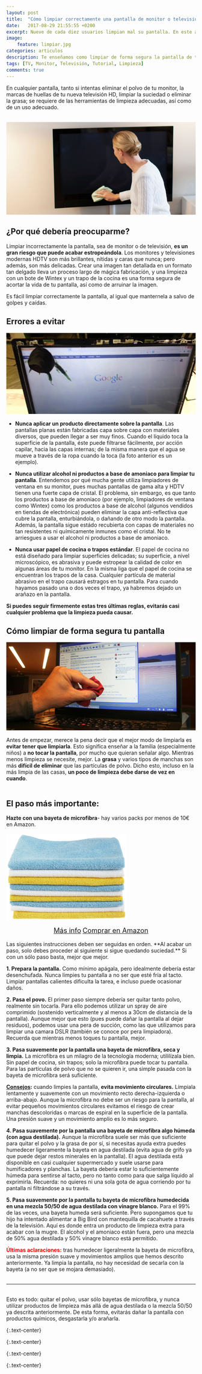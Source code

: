 ```yaml
---
layout: post
title:  "Cómo limpiar correctamente una pantalla de monitor o televisión"
date:   2017-08-29 21:55:55 +0200
excerpt: Nueve de cada diez usuarios limpian mal su pantalla. En este artículo te enseñamos las herramientas y el procedimiento adecuado para su correcta limpieza.
image:
    feature: limpiar.jpg
categories: articulos
description: Te enseñamos como limpiar de forma segura la pantalla de tu monitor o televisión. ¡Y te advertimos de los errores más comunes!
tags: [TV, Monitor, Televisión, Tutorial, Limpieza]
comments: true
---
```


En cualquier pantalla, tanto si intentas eliminar el polvo de tu monitor, la marcas de huellas de tu nueva televisión HD, limpiar la suciedad o eliminar la grasa; se requiere de las herramientas de limpieza adecuadas, así como de un uso adecuado.
<br /><br />
<!--more-->
<!-- more -->
![limpiar] <br />
## ¿Por qué debería preocuparme? 

Limpiar incorrectamente la pantalla, sea de monitor o de televisión, **es un gran riesgo que puede acabar estropeándola**. Los monitores y televisiones modernas HDTV son más brillantes, nítidas y caras que nunca; pero además, son más delicadas. Crear una imagen tan detallada en un formato tan delgado lleva un proceso largo de mágica fabricación, y una limpieza con un bote de Wintex y un trapo de la cocina es una forma segura de acortar la vida de tu pantalla, así como de arruinar la imagen.

Es fácil limpiar correctamente la pantalla, al igual que manternela a salvo de golpes y caídas.

## Errores a evitar
![errores-limpieza]<br />

- **Nunca aplicar un producto directamente sobre la pantalla**. Las pantallas planas están fabricadas capa sobre capa con materiales diversos, que pueden llegar a ser muy finos. Cuando el líquido toca la superficie de la pantalla, éste puede filtrarse fácilmente, por acción capilar, hacia las capas internas; de la misma manera que el agua se mueve a través de la ropa cuando la toca (la foto anterior es un ejemplo).

- **Nunca utilizar alcohol ni productos a base de amoniaco para limpiar tu pantalla**. Entendemos por qué mucha gente utiliza limpiadores de ventana en su monitor, pues muchas pantallas de gama alta y HDTV tienen una fuerte capa de cristal. El problema, sin embargo, es que tanto los productos a base de amoniaco (por ejemplo, limpiadores de ventana como Wintex) como los productos a base de alcohol (algunos vendidos en tiendas de electrónica) pueden eliminar la capa anti-reflectiva que cubre la pantalla, enturbiándola, o dañando de otro modo la pantalla. Además, la pantalla sigue estádo recubierta con capas de materiales no tan resistentes ni químicamente inmunes como el cristal. No te arriesgues a usar el alcohol ni productos a base de amoniaco.

- **Nunca usar papel de cocina o trapos estándar**. El papel de cocina no está diseñado para limpiar superficies delicadas; su superficie, a nivel microscópico, es abrasiva y puede estropear la calidad de color en algunas áreas de tu monitor. En la misma liga que el papel de cocina se encuentran los trapos de la casa. Cualquier partícula de material abrasivo en el trapo causará estragos en tu pantalla. Para cuando hayamos pasado una o dos veces el trapo, ya habremos dejado un arañazo en la pantalla.

**Si puedes seguir firmemente estas tres últimas reglas, evitarás casi cualquier problema que la limpieza pueda causar.**

## Cómo limpiar de forma segura tu pantalla
![limpiar-forma-segura]

Antes de empezar, merece la pena decir que el mejor modo de limpiarla es **evitar tener que limpiarla**. Esto significa enseñar a la familia (especialmente niños) a **no tocar la pantalla**, por mucho que quieran señalar algo. Mientras menos limpieza se necesite, mejor. La **grasa** y varios tipos de manchas son más **difícil de eliminar** que las partículas de polvo. Dicho esto, incluso en la más limpia de las casas, **un poco de limpieza debe darse de vez en cuando**.
<br /><br />
## El paso más importante:

**Hazte con una bayeta de microfibra**- hay varios packs por menos de 10€ en Amazon.
<br /><br />
![bayetas-microfibra]
<center><a href="http://amzn.to/2fvkJdt" class="btn-infor"><font size="4">Más info</font></a>             <a href="http://amzn.to/2fvkJdt" class="btn-ama"><font size="4">Comprar en Amazon</font></a></center>
<br />
Las siguientes instrucciones deben ser seguidas en orden. **Al acabar un paso, solo debes proceder al siguiente si sigue quedando suciedad.** Si con un sólo paso basta, mejor que mejor.

**1. Prepara la pantalla.** Como mínimo apágala, pero idealmente debería estar desenchufada. Nunca limpies tu pantalla a no ser que esté fría al tacto. Limpiar pantallas calientes dificulta la tarea, e incluso puede ocasionar daños.

**2. Pasa el povo.** El primer paso siempre debería ser quitar tanto polvo, realmente sin tocarla. Para ello podemos utilizar un spray de aire comprimido (sostenido verticalmente y al menos a 30cm de distancia de la pantalla). Aunque mejor que esto (pues puede dañar la pantalla al dejar residuos), podemos usar una pera de succión, como las que utilizamos para limpiar una camara DSLR (también se conoce por pera limpiadora). Recuerda que mientras menos toques tu pantalla, mejor.

**3. Pasa suavemente por la pantalla una bayeta de microfibra, seca y limpia.** La microfibra es un milagro de la tecnología moderna; utililízala bien. Sin papel de cocina, sin trapos; solo la microfibra puede tocar tu pantalla. Para las partículas de polvo que no se quieren ir, una simple pasada con la bayeta de microfibra será suficiente.

**<u>Consejos</u>:** cuando limpies la pantalla, **evita movimiento circulares.** Límpiala lentamente y suavemente con un movimiento recto derecha-izquierda o arriba-abajo. Aunque la microfibra no debe ser un riesgo para la pantalla, al evitar pequeños movimientos circulares evitamos el riesgo de crear manchas descoloridas o marcas de espiral en la superficie de la pantalla. Una presión suave y un movimiento amplio es lo más seguro.

**4. Pasa suavemente por la pantalla una bayeta de microfibra algo húmeda (con agua destilada).** Aunque la microfibra suele ser más que suficiente para quitar el polvo y la grasa de por sí, si necesitas ayuda extra puedes humedecer ligeramente la bayeta en agua destilada (evita agua de grifo ya que puede dejar restos minerales en la pantalla). El agua destilada está disponible en casi cualquier supermercado y suele usarse para humificadores y planchas. La bayeta debería estar lo suficientemente húmeda para sentirse al tacto, pero no tanto como para que salga líquido al exprimirla. Recuerda: no quieres ni una sola gota de agua corriendo por tu pantalla ni filtrándose a su través.

**5. Pasa suavemente por la pantalla tu bayeta de microfibra humedecida en una mezcla 50/50 de agua destilada con vinagre blanco.** Para el 99% de las veces, una bayeta humeda será suficiente. Pero supongamos que tu hijo ha intentado alimentar a Big Bird con mantequilla de cacahuete a través de la televisión. Aquí es donde entra un producto de limpieza extra para acabar con la mugre. El alcohol y el amoniaco están fuera, pero una mezcla de 50% agua destilada y 50% vinagre blanco está permitido.

**<font color="red">Últimas aclaraciones:</font>** tras humedecer ligeralmente la bayeta de microfibra, usa la misma presión suave y movimientos amplios que hemos descrito anteriormente. Ya limpia la pantalla, no hay necesidad de secarla con la bayeta (a no ser que se mojara demasiado).<br /><br />

_____________________________________________________________________________________
<br />Esto es todo: quitar el polvo, usar sólo bayetas de microfibra, y nunca utilizar productos de limpieza más allá de agua destilada o la mezcla 50/50 ya descrita anteriormente. De esta forma, evitarás dañar la pantalla con productos químicos, desgastarla y/o arañarla.
<br />


[limpiar]: /images/pictures/limpiar.jpg
{:.text-center}

[errores-limpieza]: /images/pictures/errores-limpieza.jpg
{:.text-center}

[limpiar-forma-segura]: /images/pictures/limpiar-forma-segura.jpg
{:.text-center}

[bayetas-microfibra]: /images/pictures/bayetas-microfibra.jpg
{:.text-center}

